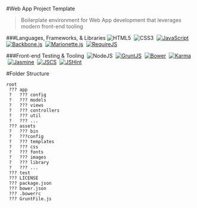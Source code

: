 #Web App Project Template

> Boilerplate environment for Web App development that leverages modern front-end tooling

###Languages, Frameworks, & Libraries
![HTML5](../images/assets/images/html5.gif "HTML5")
&nbsp;![CSS3](../images/assets/images/css3.gif "CSS3")
&nbsp;[![JavaScript](../images/assets/images/js.gif "JavaScript (ECMAScript 5)")](http://www.ecma-international.org/publications/files/ECMA-ST/Ecma-262.pdf)
&nbsp;[![Backbone.js](../images/assets/images/backbone.gif "Backbone.js")](http://backbonejs.org/)
&nbsp;[![Marionette.js](../images/assets/images/marionette.gif "Marionette.js")](http://marionettejs.com/)
&nbsp;[![RequireJS](../images/assets/images/require.gif "RequireJS")](http://requirejs.org/)

###Front-end Testing & Tooling
&nbsp;![NodeJS](../images/assets/images/node.gif "NodeJS")
&nbsp;[![GruntJS](../images/assets/images/grunt.gif "GruntJS")](http://gruntjs.com/)
&nbsp;[![Bower](../images/assets/images/bower.gif "Bower")](http://bower.io/)
&nbsp;[![Karma](../images/assets/images/karma.gif "Karma")](https://karma-runner.github.io/0.12/index.html)
&nbsp;[![Jasmine](../images/assets/images/jasmine.gif "Jasmine")](https://jasmine.github.io/2.2/introduction.html)
&nbsp;[![JSCS](../images/assets/images/jscs.gif "JSCS")](http://jscs.info/)
&nbsp;[![JSHint](../images/assets/images/jshint.gif "JSHint")](http://jshint.com/docs/)

#Folder Structure
```
root
 ??? app
 ?   ??? config
 ?   ??? models
 ?   ??? views
 ?   ??? controllers
 ?   ??? util
 ?   ??? ...
 ??? assets
 ?   ??? bin
 ?   ???config
 ?   ??? templates
 ?   ??? css
 ?   ??? fonts
 ?   ??? images
 ?   ??? library
 ?   ??? ...
 ??? test
 ??? LICENSE
 ??? package.json
 ??? bower.json
 ??? .bowerrc
 ??? GruntFile.js
```